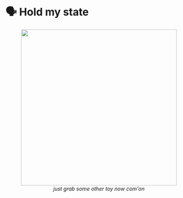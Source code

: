 # 🗣️ Hold my state

<p align="center">
  <img src="assets/woody.gif" width="420"><br>
  <em> just grab some other toy now com'on</em>
</p>
